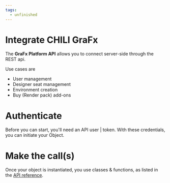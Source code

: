 ```yaml
---
tags:
  - unfinished
---
```


# Integrate CHILI GraFx

The **GraFx Platform API** allows you to connect server-side through the REST api.

Use cases are

- User management
- Designer seat management
- Environment creation
- Buy (Render pack) add-ons

# Authenticate

Before you can start, you'll need an API user | token.
With these credentials, you can initiate your Object.

# Make the call(s)

Once your object is instantiated, you use classes & functions, as listed in the [API reference](../api_reference/).